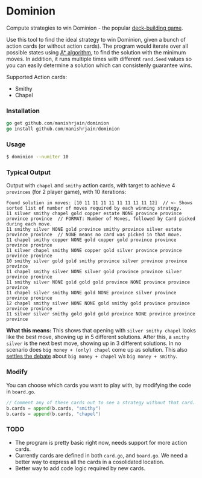 # Dominion
Compute strategies to win Dominion - the popular [deck-building game](https://en.wikipedia.org/wiki/Dominion_(card_game)).

Use this tool to find the ideal strategy to win Dominion, given a bunch of action cards (or without action cards). The program would iterate over all possible states using [A\* algorithm](https://en.wikipedia.org/wiki/A*_search_algorithm), to find the solution with the minimum moves. In addition, it runs multiple times with different `rand.Seed` values so you can easily determine a solution which can consistenly guarantee wins.

Supported Action cards:
- Smithy
- Chapel

### Installation
```go
go get github.com/manishrjain/dominion
go install github.com/manishrjain/dominion
```

### Usage
```bash
$ dominion --numiter 10
```

### Typical Output
Output with `chapel` and `smithy` action cards, with target to achieve 4 `provinces` (for 2 player game), with 10 iterations:
```
Found solution in moves: [10 11 11 11 11 11 11 11 11 12]  // <- Shows sorted list of number of moves required by each winning strategy.
11 silver smithy chapel gold copper estate NONE province province province province  // FORMAT: Number of Moves, followed by Card picked during each move.
11 smithy silver NONE gold province smithy province silver estate province province  // NONE means no card was picked in that move.
11 chapel smithy copper NONE gold copper gold province province province province
11 silver chapel smithy NONE copper gold silver province province province province
10 smithy silver gold gold smithy province silver province province province
11 chapel smithy silver NONE silver gold province province silver province province
11 smithy silver NONE gold gold gold province NONE province province province
11 chapel silver smithy NONE gold NONE province silver province province province
12 chapel smithy silver NONE NONE gold smithy gold province province province province
11 silver silver smithy gold gold gold province NONE province province province
```

**What this means:** This shows that opening with `silver smithy chapel` looks like the best move, showing up in 5 different solutions. After this, a `smithy silver` is the next best move, showing up in 3 different solutions. In no scenario does `big money + (only) chapel` come up as solution. This also [settles the debate](http://forum.dominionstrategy.com/index.php?topic=636.0) about `big money + chapel` v/s `big money + smithy`.

### Modify
You can choose which cards you want to play with, by modifying the code in `board.go`.
```go
// Comment any of these cards out to see a strategy without that card.
b.cards = append(b.cards, "smithy")
b.cards = append(b.cards, "chapel")
```

### TODO
- The program is pretty basic right now, needs support for more action cards.
- Currently cards are defined in both `card.go`, and `board.go`. We need a better way to express all the cards in a cosolidated location.
- Better way to add code logic required by new cards.
